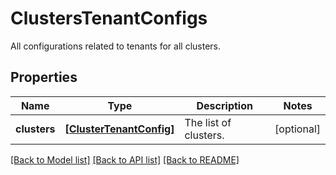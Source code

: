 # ClustersTenantConfigs

All configurations related to tenants for all clusters.

## Properties
Name | Type | Description | Notes
------------ | ------------- | ------------- | -------------
**clusters** | [**[ClusterTenantConfig]**](ClusterTenantConfig.md) | The list of clusters. | [optional] 

[[Back to Model list]](../README.md#documentation-for-models) [[Back to API list]](../README.md#documentation-for-api-endpoints) [[Back to README]](../README.md)


